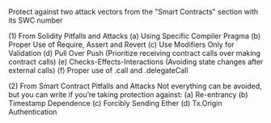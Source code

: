 Protect against two attack vectors from the "Smart Contracts" section with its SWC number

(1) From Solidity Pitfalls and Attacks
   (a) Using Specific Compiler Pragma 
   (b) Proper Use of Require, Assert and Revert 
   (c) Use Modifiers Only for Validation 
   (d) Pull Over Push (Prioritize receiving contract calls over making contract calls)
   (e) Checks-Effects-Interactions (Avoiding state changes after external calls)
   (f) Proper use of .call and .delegateCall

(2) From Smart Contract Pitfalls and Attacks
    Not everything can be avoided, but you can write if you’re taking protection against:
        (a) Re-entrancy
        (b) Timestamp Dependence
        (c) Forcibly Sending Ether
        (d) Tx.Origin Authentication

